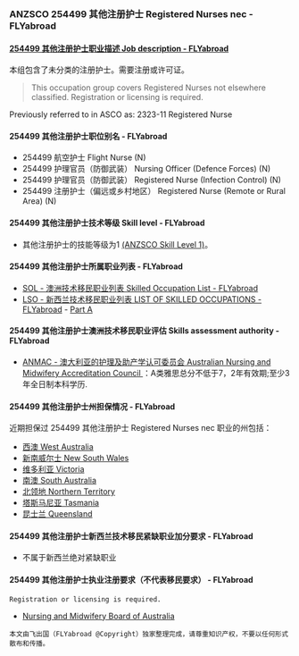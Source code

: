 ### ANZSCO 254499 其他注册护士 Registered Nurses nec - FLYabroad ###

####  [254499 其他注册护士职业描述 Job description - FLYabroad](http://www.flyabroadvisa.com/anzsco/2544.html#254499)

本组包含了未分类的注册护士。需要注册或许可证。

> This occupation group covers Registered Nurses not elsewhere classified. Registration or licensing is required.

Previously referred to in ASCO as:
2323-11 Registered Nurse

#### 254499 其他注册护士职位别名 - FLYabroad
 
- 254499	 航空护士 Flight Nurse (N)
- 254499 护理官员（防御武装） Nursing Officer (Defence Forces) (N)
- 254499 护理官员（防御武装） Registered Nurse (Infection Control) (N)
- 254499 注册护士（偏远或乡村地区） Registered Nurse (Remote or Rural Area) (N)

#### 254499 其他注册护士技术等级 Skill level - FLYabroad

- 其他注册护士的技能等级为1 [(ANZSCO Skill Level 1)](http://www.flyabroadvisa.com/anzsco/)。

#### 254499 其他注册护士所属职业列表 - FLYabroad

- [SOL - 澳洲技术移民职业列表 Skilled Occupation List - FLYabroad](http://www.flyabroadvisa.com/sol/)
- [LSO - 新西兰技术移民职业列表 LIST OF SKILLED OCCUPATIONS - FLYabroad](http://nz.flyabroadvisa.com/lso/) - [Part A](parta)

#### 254499 其他注册护士澳洲技术移民职业评估 Skills assessment authority - FLYabroad

- [ANMAC - 澳大利亚的护理及助产学认可委员会 Australian Nursing and Midwifery Accreditation Council ](http://www.flyabroadvisa.com/ass/anmac.html)：A类雅思总分不低于7，2年有效期;至少3年全日制本科学历.

#### 254499 其他注册护士州担保情况 - FLYabroad

近期担保过 254499 其他注册护士 Registered Nurses nec 职业的州包括：

- [西澳 West Australia](http://www.flyabroadvisa.com/zdb/wa.html)
- [新南威尔士 New South Wales](http://www.flyabroadvisa.com/zdb/nsw.html)
- [维多利亚 Victoria](http://www.flyabroadvisa.com/zdb/vic.html)
- [南澳 South Australia](http://www.flyabroadvisa.com/zdb/sa.html)
- [北领地 Northern Territory](http://www.flyabroadvisa.com/zdb/nt.html)
- [塔斯马尼亚 Tasmania](http://www.flyabroadvisa.com/zdb/tas.html)
- [昆士兰 Queensland](http://www.flyabroadvisa.com/zdb/qld.html)

#### 254499 其他注册护士新西兰技术移民紧缺职业加分要求 - FLYabroad

- 不属于新西兰绝对紧缺职业

#### 254499 其他注册护士执业注册要求（不代表移民要求） - FLYabroad

    Registration or licensing is required.

- [Nursing and Midwifery Board of Australia ](http://www.nursingmidwiferyboard.gov.au/)

`本文由飞出国（FLYabroad @Copyright）独家整理完成，请尊重知识产权，不要以任何形式散布和传播。`
